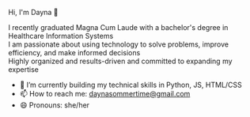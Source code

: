 Hi, I'm Dayna 👋


I recently graduated Magna Cum Laude with a bachelor's degree in Healthcare Information Systems <br>
I am passionate about using technology to solve problems, improve efficiency, and make informed decisions<br>
Highly organized and results-driven and committed to expanding my expertise


- 🌱 I’m currently building my technical skills in Python, JS, HTML/CSS
- 📫 How to reach me: daynasommertime@gmail.com
- 😄 Pronouns: she/her
